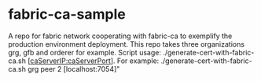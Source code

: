 # fabric-ca-sample
A repo  for fabric network cooperating with fabric-ca to  exemplify the production environment deployment.
This repo takes three organizations grg, gfb and orderer for example.
Script usage:
./generate-cert-with-fabric-ca.sh <OrgName> <OrgType> <nodeNum> [<caServerIP:caServerPort>].
For example:
./generate-cert-with-fabric-ca.sh grg peer 2 [localhost:7054]"
